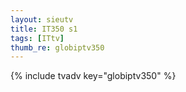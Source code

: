 ```yaml
--- 
layout: sieutv
title: IT350 s1
tags: [ITtv]
thumb_re: globiptv350
---
```

{% include tvadv key="globiptv350" %} 
